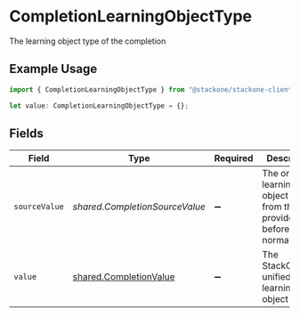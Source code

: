 # CompletionLearningObjectType

The learning object type of the completion

## Example Usage

```typescript
import { CompletionLearningObjectType } from "@stackone/stackone-client-ts/sdk/models/shared";

let value: CompletionLearningObjectType = {};
```

## Fields

| Field                                                                     | Type                                                                      | Required                                                                  | Description                                                               |
| ------------------------------------------------------------------------- | ------------------------------------------------------------------------- | ------------------------------------------------------------------------- | ------------------------------------------------------------------------- |
| `sourceValue`                                                             | *shared.CompletionSourceValue*                                            | :heavy_minus_sign:                                                        | The original learning object type from the provider before normalization. |
| `value`                                                                   | [shared.CompletionValue](../../../sdk/models/shared/completionvalue.md)   | :heavy_minus_sign:                                                        | The StackOne unified learning object type.                                |